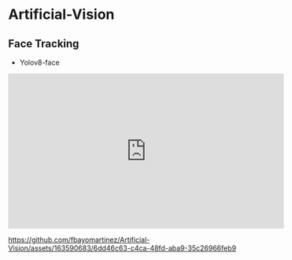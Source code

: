 # Artificial-Vision


## Face Tracking

- Yolov8-face

<iframe width="560" height="315" src="https://github.com/fbayomartinez/Artificial-Vision/assets/163590683/6dd46c63-c4ca-48fd-aba9-35c26966feb9" frameborder="0" allow="accelerometer; autoplay; clipboard-write; encrypted-media; gyroscope; picture-in-picture" allowfullscreen></iframe>



https://github.com/fbayomartinez/Artificial-Vision/assets/163590683/6dd46c63-c4ca-48fd-aba9-35c26966feb9

